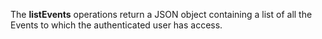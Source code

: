 The **listEvents** operations return a JSON object containing a list of all the
Events to which the authenticated user has
access.
